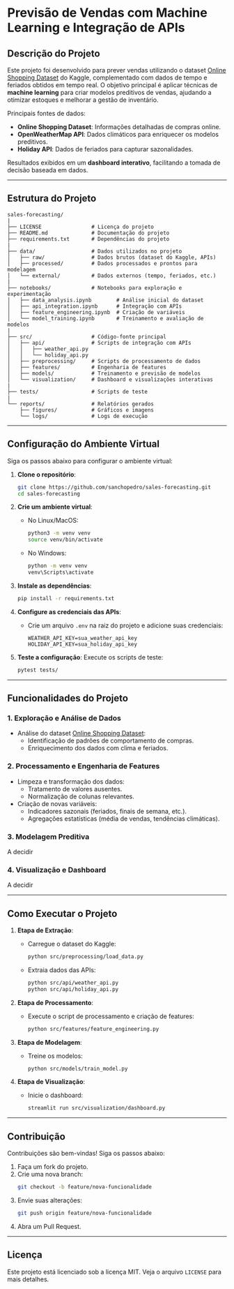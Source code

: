 # Previsão de Vendas com Machine Learning e Integração de APIs

## Descrição do Projeto

Este projeto foi desenvolvido para prever vendas utilizando o dataset [Online Shopping Dataset](https://www.kaggle.com/datasets/jacksondivakarr/online-shopping-dataset/data) do Kaggle, complementado com dados de tempo e feriados obtidos em tempo real. O objetivo principal é aplicar técnicas de **machine learning** para criar modelos preditivos de vendas, ajudando a otimizar estoques e melhorar a gestão de inventário.

Principais fontes de dados:
- **Online Shopping Dataset**: Informações detalhadas de compras online.
- **OpenWeatherMap API**: Dados climáticos para enriquecer os modelos preditivos.
- **Holiday API**: Dados de feriados para capturar sazonalidades.

Resultados exibidos em um **dashboard interativo**, facilitando a tomada de decisão baseada em dados.

---

## Estrutura do Projeto

```plaintext
sales-forecasting/
|
├── LICENSE                # Licença do projeto
├── README.md              # Documentação do projeto
├── requirements.txt       # Dependências do projeto
|
├── data/                  # Dados utilizados no projeto
│   ├── raw/               # Dados brutos (dataset do Kaggle, APIs)
│   ├── processed/         # Dados processados e prontos para modelagem
│   └── external/          # Dados externos (tempo, feriados, etc.)
|
├── notebooks/             # Notebooks para exploração e experimentação
│   ├── data_analysis.ipynb        # Análise inicial do dataset
│   ├── api_integration.ipynb      # Integração com APIs
│   ├── feature_engineering.ipynb  # Criação de variáveis
│   └── model_training.ipynb       # Treinamento e avaliação de modelos
|
├── src/                   # Código-fonte principal
│   ├── api/               # Scripts de integração com APIs
│   │   ├── weather_api.py
│   │   └── holiday_api.py
│   ├── preprocessing/     # Scripts de processamento de dados
│   ├── features/          # Engenharia de features
│   ├── models/            # Treinamento e previsão de modelos
│   └── visualization/     # Dashboard e visualizações interativas
|
├── tests/                 # Scripts de teste
|
└── reports/               # Relatórios gerados
    ├── figures/           # Gráficos e imagens
    └── logs/              # Logs de execução
```

---

## Configuração do Ambiente Virtual

Siga os passos abaixo para configurar o ambiente virtual:

1. **Clone o repositório**:
   ```bash
   git clone https://github.com/sanchopedro/sales-forecasting.git
   cd sales-forecasting
   ```

2. **Crie um ambiente virtual**:
   - No Linux/MacOS:
     ```bash
     python3 -m venv venv
     source venv/bin/activate
     ```
   - No Windows:
     ```bash
     python -m venv venv
     venv\Scripts\activate
     ```

3. **Instale as dependências**:
   ```bash
   pip install -r requirements.txt
   ```

4. **Configure as credenciais das APIs**:
   - Crie um arquivo `.env` na raiz do projeto e adicione suas credenciais:
     ```env
     WEATHER_API_KEY=sua_weather_api_key
     HOLIDAY_API_KEY=sua_holiday_api_key
     ```

5. **Teste a configuração**:
   Execute os scripts de teste:
   ```bash
   pytest tests/
   ```

---

## Funcionalidades do Projeto

### **1. Exploração e Análise de Dados**
- Análise do dataset [Online Shopping Dataset](https://www.kaggle.com/datasets/jacksondivakarr/online-shopping-dataset/data):
  - Identificação de padrões de comportamento de compras.
  - Enriquecimento dos dados com clima e feriados.

### **2. Processamento e Engenharia de Features**
- Limpeza e transformação dos dados:
  - Tratamento de valores ausentes.
  - Normalização de colunas relevantes.
- Criação de novas variáveis:
  - Indicadores sazonais (feriados, finais de semana, etc.).
  - Agregações estatísticas (média de vendas, tendências climáticas).

### **3. Modelagem Preditiva**
A decidir

### **4. Visualização e Dashboard**
A decidir

---

## Como Executar o Projeto

1. **Etapa de Extração**:
   - Carregue o dataset do Kaggle:
     ```bash
     python src/preprocessing/load_data.py
     ```
   - Extraia dados das APIs:
     ```bash
     python src/api/weather_api.py
     python src/api/holiday_api.py
     ```

2. **Etapa de Processamento**:
   - Execute o script de processamento e criação de features:
     ```bash
     python src/features/feature_engineering.py
     ```

3. **Etapa de Modelagem**:
   - Treine os modelos:
     ```bash
     python src/models/train_model.py
     ```

4. **Etapa de Visualização**:
   - Inicie o dashboard:
     ```bash
     streamlit run src/visualization/dashboard.py
     ```

---

## Contribuição

Contribuições são bem-vindas! Siga os passos abaixo:
1. Faça um fork do projeto.
2. Crie uma nova branch:
   ```bash
   git checkout -b feature/nova-funcionalidade
   ```
3. Envie suas alterações:
   ```bash
   git push origin feature/nova-funcionalidade
   ```
4. Abra um Pull Request.

---

## Licença

Este projeto está licenciado sob a licença MIT. Veja o arquivo `LICENSE` para mais detalhes.


